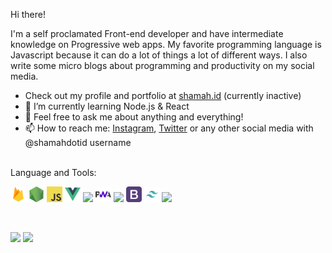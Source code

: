 Hi there!

I'm a self proclamated Front-end developer and have intermediate knowledge on Progressive web apps. My favorite programming language is Javascript because it can do a lot of things a lot of different ways. I also write some micro blogs about programming and productivity on my social media.

- Check out my profile and portfolio at [shamah.id](https://shamah.id) (currently inactive)
- 📖 I’m currently learning Node.js & React
- 💬 Feel free to ask me about anything and everything!
- 📫 How to reach me: [Instagram](https://instagram.com/shamahdotid), [Twitter](https://twitter.com/shamahdotid) or any other social media with @shamahdotid username
<br><br/>

Language and Tools:

<code><img height="25" src="https://raw.githubusercontent.com/github/explore/80688e429a7d4ef2fca1e82350fe8e3517d3494d/topics/firebase/firebase.png"></code>
<code><img height="25" src="https://raw.githubusercontent.com/github/explore/80688e429a7d4ef2fca1e82350fe8e3517d3494d/topics/nodejs/nodejs.png"></code>
<code><img height="25" src="https://raw.githubusercontent.com/github/explore/80688e429a7d4ef2fca1e82350fe8e3517d3494d/topics/javascript/javascript.png"></code>
<code><img height="25" src="https://raw.githubusercontent.com/github/explore/80688e429a7d4ef2fca1e82350fe8e3517d3494d/topics/vue/vue.png"></code>
<code><img height="25" src="https://cdn.svgporn.com/logos/webpack.svg"></code>
<code><img height="25" src="https://raw.githubusercontent.com/github/explore/80688e429a7d4ef2fca1e82350fe8e3517d3494d/topics/pwa/pwa.png"></code>
<code><img height="25" src="https://cdn.svgporn.com/logos/sass.svg"></code>
<code><img height="25" src="https://raw.githubusercontent.com/github/explore/80688e429a7d4ef2fca1e82350fe8e3517d3494d/topics/bootstrap/bootstrap.png"></code>
<code><img height="25" src="https://raw.githubusercontent.com/github/explore/80688e429a7d4ef2fca1e82350fe8e3517d3494d/topics/tailwind/tailwind.png"></code>
<code><img height="25" src="https://cdn.svgporn.com/logos/visual-studio-code.svg"></code>

<br>
<p>
<img src="https://github-readme-stats.vercel.app/api?username=shamahdotid&show_icons=true" height=180 />
<img src="https://github-readme-stats.vercel.app/api/top-langs/?username=shamahdotid&layout=compact" height=180 />
</p>
